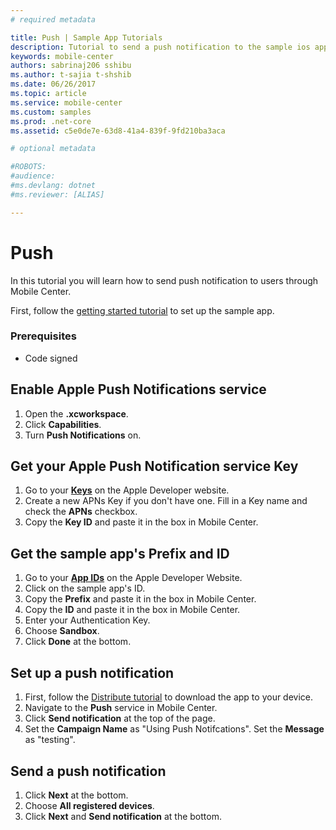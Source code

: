 ```yaml
---
# required metadata

title: Push | Sample App Tutorials
description: Tutorial to send a push notification to the sample ios app.
keywords: mobile-center
authors: sabrinaj206 sshibu
ms.author: t-sajia t-shshib
ms.date: 06/26/2017
ms.topic: article
ms.service: mobile-center
ms.custom: samples
ms.prod: .net-core
ms.assetid: c5e0de7e-63d8-41a4-839f-9fd210ba3aca

# optional metadata

#ROBOTS:
#audience:
#ms.devlang: dotnet
#ms.reviewer: [ALIAS]

---
```



# Push
In this tutorial you will learn how to send push notification to users through Mobile Center.

First, follow the [getting started tutorial](/getting-started.md) to set up the sample app.

### Prerequisites
- Code signed

## Enable Apple Push Notifications service
1. Open the **.xcworkspace**.
2. Click **Capabilities**.
3. Turn **Push Notifications** on.

<!--![push capability](images/ios-enable-push-capability.png)-->


## Get your Apple Push Notification service Key
1. Go to your **[Keys](https://developer.apple.com/account/ios/authkey/)** on the Apple Developer website.
2. Create a new APNs Key if you don't have one. Fill in a Key name and check the **APNs** checkbox.
3. Copy the **Key ID** and paste it in the box in Mobile Center.

## Get the sample app's Prefix and ID
1. Go to your **[App IDs](https://developer.apple.com/account/ios/identifier/bundle)** on the Apple Developer Website.
2. Click on the sample app's ID.
3. Copy the **Prefix** and paste it in the box in Mobile Center.
4. Copy the **ID** and paste it in the box in Mobile Center.
5. Enter your Authentication Key. <!-- UPDATE THIS -->
5. Choose **Sandbox**.
6. Click **Done** at the bottom.

## Set up a push notification
1. First, follow the [Distribute tutorial](distribute.md) to download the app to your device.
2. Navigate to the **Push** service in Mobile Center.
3. Click **Send notification** at the top of the page.
4. Set the **Campaign Name** as "Using Push Notifcations". Set the **Message** as "testing".

<!--![setting up push](images/Screen%20Shot%202017-06-28%20at%208.58.44%20PM.jpg)-->

## Send a push notification
1. Click **Next** at the bottom.
2. Choose **All registered devices**.
3. Click **Next** and **Send notification** at the bottom.
